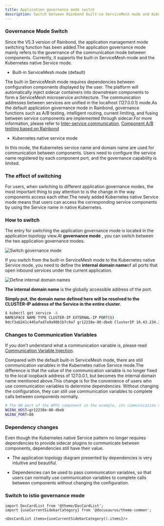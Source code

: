 ```yaml
---
title: Application governance mode switch
description: Switch between Rainbond built-in ServiceMesh mode and Kubernetes native service mode
---
```


### Governance Mode Switch

Since the V5.3 version of Rainbond, the application management mode switching function has been added.The application governance mode mainly refers to the governance of the communication mode between components. Currently, it supports the built-in ServiceMesh mode and the Kubernetes native Service mode.

- Built-in ServiceMesh mode (default)

The built-in ServiceMesh mode requires dependencies between configuration components displayed by the user. The platform will automatically inject sidecar containers into downstream components to form a ServiceMesh microservice architecture. The communication addresses between services are unified in the localhost (127.0.0.1) mode.As the default application governance mode in Rainbond, governance functions such as A/B testing, intelligent routing, current limiting, and fusing between service components are implemented through sidecar.For more information, please refer to [Inter-service communication](/docs/use-manual/component-manage/component-connection/regist_and_discover), [Component A/B testing based on Rainbond](/docs/expand/practices/app-dev/ab_testing)

- Kubernetes native service mode

In this mode, the Kubernetes service name and domain name are used for communication between components. Users need to configure the service name registered by each component port, and the governance capability is limited.


### The effect of switching

For users, when switching to different application governance modes, the most important thing to pay attention to is the change in the way components access each other.The newly added Kubernetes native Service mode means that users can access the corresponding service components by using the Service name in native Kubernetes.

### How to switch

The entry for switching the application governance mode is located in the application topology view.At **governance mode** , you can switch between the two application governance modes.

![Switch governance mode](https://static.goodrain.com/docs/5.3/user-manual/governance-model/governance-model-1.png)

If you switch from the built-in ServiceMesh mode to the Kubernetes native Service mode, you need to define the **internal domain name**of all ports that open inbound services under the current application.

![Define internal domain names](https://static.goodrain.com/docs/5.3/user-manual/governance-model/governance-model-2.png)

**The internal domain name** is the globally accessible address of the port.

**Simply put, the domain name defined here will be resolved to the CLUSTER-IP address of the Service in the entire cluster.**

```bash
$ kubectl get service -A
NAMESPACE NAME TYPE CLUSTER-IP EXTERNAL-IP PORT(S)
9dcf3ab241c445afad7a9a90b1b7c9a7 gr12238e-80-dbeb ClusterIP 10.43.234.35    <none>        80/TCP
```

### Changes to Communication Variables

If you don't understand what a communication variable is, please read [Communication Variable Injection](/docs/use-manual/component-manage/component-connection/connection_env).

Compared with the default built-in ServiceMesh mode, there are still communication variables in the Kubernetes native Service mode.The difference is that the value of the communication variable is no longer fixed to the local loopback address of 127.0.0.1, but becomes the internal domain name mentioned above.This change is for the convenience of users who use communication variables to determine dependencies. Without changing the configuration, they can still use communication variables to complete calls between components normally.

```bash
# The 80 port of the APP2 component in the example, its communication variable becomes the following form
NGINX_HOST=gr12238e-80-dbeb
NGINX_PORT=80
```

### Dependency changes

Even though the Kubernetes native Service pattern no longer requires dependencies to provide sidecar plugins to communicate between components, dependencies still have their value.

- The application topology diagram presented by dependencies is very intuitive and beautiful.

- Dependencies can be used to pass communication variables, so that users can normally use communication variables to complete calls between components without changing the configuration.

### Switch to istio governance mode

```mdx-code-block
import DocCardList from '@theme/DocCardList';
import {useCurrentSidebarCategory} from '@docusaurus/theme-common';

<DocCardList items={useCurrentSidebarCategory().items}/>
```